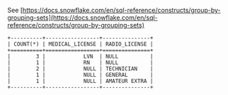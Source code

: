 See [https://docs.snowflake.com/en/sql-reference/constructs/group-by-grouping-sets](https://docs.snowflake.com/en/sql-reference/constructs/group-by-grouping-sets)
```
+----------+-----------------+---------------+
| COUNT(*) | MEDICAL_LICENSE | RADIO_LICENSE |
+==========+=================+===============+
|        3 |            LVN  | NULL          |
|        1 |            RN   | NULL          |
|        2 |            NULL | TECHNICIAN    |
|        1 |            NULL | GENERAL       |
|        1 |            NULL | AMATEUR EXTRA |
+----------+-----------------+---------------+
```
